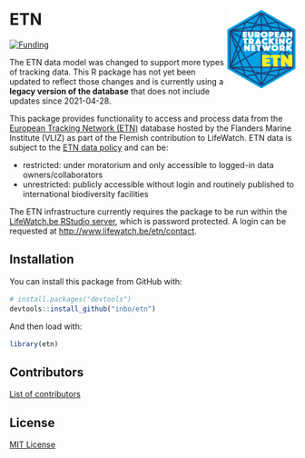 # ETN <img src="man/figures/logo.png" align="right" alt="" width="120">

<!-- badges: start -->
[![Funding](https://img.shields.io/static/v1?label=powered+by&message=lifewatch.be&labelColor=1a4e8a&color=f15922)](http://lifewatch.be)
<!-- badges: end -->

<p class="alert alert-warning">
The ETN data model was changed to support more types of tracking data. This R package has not yet been updated to reflect those changes and is currently using a <strong>legacy version of the database</strong> that does not include updates since 2021-04-28.
</p>

This package provides functionality to access and process data from the [European Tracking Network (ETN)](http://www.lifewatch.be/etn/) database hosted by the Flanders Marine Institute (VLIZ) as part of the Flemish contribution to LifeWatch. ETN data is subject to the [ETN data policy](http://www.lifewatch.be/etn/assets/docs/ETN-DataPolicy.pdf) and can be:
 
- restricted: under moratorium and only accessible to logged-in data owners/collaborators
- unrestricted: publicly accessible without login and routinely published to international biodiversity facilities
 
The ETN infrastructure currently requires the package to be run within the [LifeWatch.be RStudio server](http://rstudio.lifewatch.be/), which is password protected. A login can be requested at http://www.lifewatch.be/etn/contact.

## Installation

You can install this package from GitHub with:

```r
# install.packages("devtools")
devtools::install_github("inbo/etn")
```

And then load with:

```r
library(etn)
```

## Contributors

[List of contributors](https://github.com/inbo/etn/contributors)

## License

[MIT License](LICENSE)
